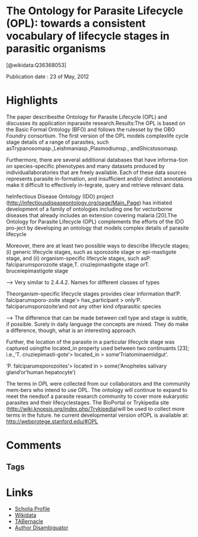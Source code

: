 
The Ontology for Parasite Lifecycle (OPL): towards a consistent vocabulary of lifecycle stages in parasitic organisms
=====================================================================================================================
  
  [@wikidata:Q36368053]  
  
Publication date : 23 of May, 2012  

# Highlights

The paper describesthe Ontology for Parasite Lifecycle (OPL) and discusses its application inparasite research.Results:The OPL is based on the Basic Formal Ontology (BFO) and follows the rulesset by the OBO Foundry consortium. The first version of the OPL models complexlife cycle stage details of a range of parasites, such asTrypanosomasp.,Leishmaniasp.,Plasmodiumsp., andShicstosomasp.

Furthermore, there are several additional databases that have informa-tion  on  species-specific  phenotypes and many datasets produced by  individuallaboratories that are freely available. Each of these data sources represents parasite in-formation, and insufficient and/or distinct annotations make it difficult to effectively in-tegrate, query and retrieve relevant data.

heInfectious Disease Ontology (IDO) project (http://infectiousdiseaseontology.org/page/Main_Page) has initiated development of a family of ontologies including one for vectorborne diseases that already includes an extension covering malaria [20].The Ontology for Parasite Lifecycle (OPL) complements the efforts of the IDO pro-ject by developing an ontology that models complex details of parasite lifecycle

Moreover, there are at least two possible ways
to describe lifecycle stages; (i) generic lifecycle stages, such as sporozoite stage or epi-mastigote stage, and (ii) organism-specific lifecycle stages, such asP.  falciparumsporozoite stage,T.  cruziepimastigote stage orT.  bruceiepimastigote stage

--> Very similar to 2.4.4.2. Names for different classes of types

 Theorganism-specific lifecycle stages provides clear information that‘P. falciparumsporo-zoite stage’> has_participant > only‘P. falciparumsporozoite’and not any other kind ofparasitic species

 --> The difference that can be made between cell type and stage is subtle, if possible. Surely in daily language the concepts are mixed. They do make a difference, though, what is an interesting approach.

Further, the location of the parasite in a particular lifecycle stage was captured usingthe located_in property used between two continuants [23]; i.e.,‘T.  cruziepimasti-gote’> located_in > some‘Triatominaemidgut’. 

‘P.  falciparumsporozoites’> located in > some(‘Anopheles salivary gland’or‘human hepatocyte’)

The terms in OPL were collected from our collaborators and the community mem-bers who intend to use OPL. The ontology will continue to expand to meet the needsof a parasite research community to cover more eukaryotic parasites and their lifecyclestages. The BioPortal or Trykipedia site (http://wiki.knoesis.org/index.php/Trykipedia)will be used to collect more terms in the future. he current developmental version ofOPL is available at: http://webprotege.stanford.edu/#OPL 
# Comments

## Tags

# Links
  
 * [Scholia Profile](https://scholia.toolforge.org/work/Q36368053)  
 * [Wikidata](https://www.wikidata.org/wiki/Q36368053)  
 * [TABernacle](https://tabernacle.toolforge.org/?#/tab/manual/Q36368053/P921%3BP4510)  
 * [Author Disambiguator](https://author-disambiguator.toolforge.org/work_item_oauth.php?id=Q36368053&batch_id=&match=1&author_list_id=&doit=Get+author+links+for+work)  
